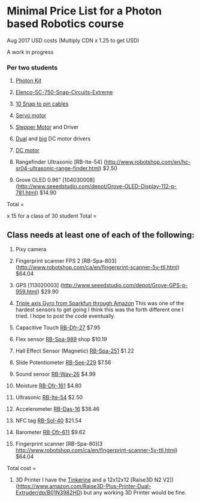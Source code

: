 # Minimal Price List for a Photon based Robotics course 
Aug 2017 USD costs
(Multiply CDN x 1.25 to get USD)

A work in progress


### Per two students

1. [Photon Kit](https://store.particle.io/products/photon-kit)

1. [Elenco-SC-750-Snap-Circuits-Extreme](https://www.amazon.ca/Elenco-SC-750-Snap-Circuits-Extreme/dp/B0002AHQWS)

1. [10 Snap to pin cables](https://www.amazon.ca/Snap-Circuits-SCJW10-Project-Connectors/dp/B013DA8XH0/ref=sr_1_fkmr0_1?s=toys&ie=UTF8&qid=1504073209&sr=1-1-fkmr0&keywords=snapcircuits+10+Snap+to+pin+cables)

1. [Servo motor](https://www.pololu.com/product/1057)

1. [Stepper Motor](https://www.pololu.com/product/1204) and Driver

1. [Dual](https://www.pololu.com/product/2135) and [big](https://www.pololu.com/product/1451) DC motor drivers

1. [DC motor](https://www.pololu.com/product/3225)

1. Rangefinder Ultrasonic	[RB-Ite-54]	(http://www.robotshop.com/en/hc-sr04-ultrasonic-range-finder.html)	$2.50

1. Grove OLED 0.96"	[104030008]	(http://www.seeedstudio.com/depot/Grove-OLED-Display-112-p-781.html)	$14.90


Total =   

x 15 for a class of 30 student Total = 


## Class needs at least one of each of the following:

1. Pixy camera

1. Fingerprint scanner FPS	2	[RB-Spa-803]	(http://www.robotshop.com/ca/en/fingerprint-scanner-5v-ttl.html)	$64.04

1. GPS 	[113020003]	(http://www.seeedstudio.com/depot/Grove-GPS-p-959.html)	$29.90 


1. [Triple axis Gyro from Sparkfun through Amazon](https://www.amazon.com/Triple-Axis-Accelerometer-Breakout-ADXL362/dp/B00AEOGDFS/ref=sr_1_1?s=industrial&ie=UTF8&qid=1504075018&sr=1-1&keywords=SparkFun+Triple+Axis+Accelerometer+Breakout+%28ADXL362%29) This was one of the hardest sensors to get going I think this was the forth different one I tried. I hope to post the code eventually.


1. Capacitive Touch	[RB-Dfr-27](	http://www.robotshop.com/en/at42qt1010-capacitive-touch-breakout.html)	$7.95

1. Flex sensor		[RB-Spa-989](http://www.robotshop.com/ca/en/22-10k-flexible-sensor.html)	shop	$10.19

1. Hall Effect Sensor (Magnetic)		[RB-Spa-251](http://www.robotshop.com/ca/en/hall-effect-sensor.html)	$1.22











1. Slide Potentiometer	[RB-See-229](	http://www.robotshop.com/ca/en/grove-slide-potentiometer.html)	$7.56
1. Sound sensor	[RB-Wav-26](	http://www.robotshop.com/ca/en/sound-sensor.html)	$4.99
1. Moisture	[RB-Dfr-161](	http://www.robotshop.com/en/dfrobot-moisture-sensor.html)	$4.80
1. Ultrasonic	[RB-Ite-54](	http://www.robotshop.com/en/hc-sr04-ultrasonic-range-finder.html)	$2.50
1. Accelerometer	[RB-Das-16](	http://www.robotshop.com/ca/en/hovis-gyro-accelerometer-sensor.html)	$38.46
1. NFC tag	[RB-Sol-40](	http://www.robotshop.com/ca/en/serial-to-nfc-converter-module.html)	$21.54
1. Barometer	[RB-Dfr-611](	http://www.robotshop.com/ca/en/bmp180-barometer-module.html)	$9.62
1. Fingerprint scanner	[RB-Spa-80](3	http://www.robotshop.com/ca/en/fingerprint-scanner-5v-ttl.html)	$64.04























Total cost = 



1. 3D Printer I have the [Tinkerine](https://store.tinkerine.com/) and a 12x12x12 [Raise3D N2 V2])(https://www.amazon.com/Raise3D-Plus-Printer-Dual-Extruder/dp/B01N3982HD) but any working 3D Printer would be fine.





